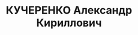 ---
title: КУЧЕРЕНКО Александр Кириллович
description: 'Род. в 1888, Псковская губ., украинец, обр.: малограмотный. Проживал:
  Красноярский кр., Ужурский р-н, д. Лопатка. В Личном хозяйстве

  Арестован 11.10.1936. Обв. по ст.58—8, 58—10, 58—11 УК РСФСР. Приговор: ВК ВС СССР,
  21.04.1937 – 8 лет ИТЛ.

  Реабилитирован ВК ВС СССР 26.10.1957'
---
